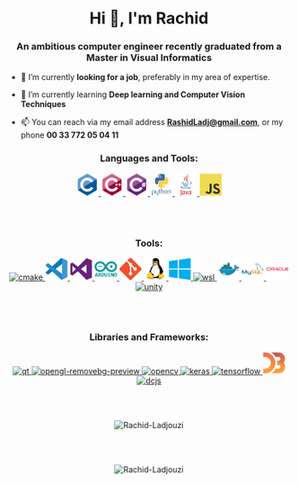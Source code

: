 <h1 align="center">Hi 👋, I'm Rachid</h1>
<h3 align="center">An ambitious computer engineer recently graduated from a Master in Visual Informatics</h3>

- 🔭 I’m currently **looking for a job**, preferably in my area of expertise.

- 🌱 I’m currently learning **Deep learning and Computer Vision Techniques**

- 📫 You can reach via my email address **RashidLadj@gmail.com**, or my phone **00 33 772 05 04 11**


<h3 align="center">Languages and Tools:</h3>
    <p align="center"> 
        <a href="https://www.cprogramming.com/" target="_blank"> 
            <img src="https://raw.githubusercontent.com/devicons/devicon/master/icons/c/c-original.svg" alt="c" width="40" height="40"/> 
        </a> 
        <a href="https://www.w3schools.com/cpp/" target="_blank"> 
            <img src="https://raw.githubusercontent.com/devicons/devicon/master/icons/cplusplus/cplusplus-original.svg" alt="cplusplus" width="40" height="40"/> 
        </a> 
        <a href="https://www.w3schools.com/cs/" target="_blank"> 
            <img src="https://raw.githubusercontent.com/devicons/devicon/master/icons/csharp/csharp-original.svg" alt="csharp" width="40" height="40"/> 
        </a> 
        <a href="https://www.w3schools.com/python/" target="_blank"> 
            <img src="https://raw.githubusercontent.com/devicons/devicon/master/icons/python/python-original-wordmark.svg" alt="python" width="40" height="40"/> 
        </a>
        <a href="https://www.w3schools.com/java/" target="_blank"> 
            <img src="https://raw.githubusercontent.com/devicons/devicon/master/icons/java/java-original-wordmark.svg" alt="java" width="40" height="40"/> 
        </a> 
        <a href="https://developer.mozilla.org/en-US/docs/Web/JavaScript" target="_blank"> 
            <img src="https://raw.githubusercontent.com/devicons/devicon/master/icons/javascript/javascript-original.svg" alt="javascript" width="40" height="40"/> 
        </a> 
    </p>

<br><br>
<h3 align="center">Tools:</h3>
    <p align="center"> 
        <a href='https://cmake.org' target='_blank'>
            <img src='https://i.postimg.cc/t7jzcsYc/cmake.png' alt='cmake' width="40" height="40"/>
        </a>
        <a href="https://code.visualstudio.com" target="_blank"> 
            <img src="https://raw.githubusercontent.com/devicons/devicon/master/icons/vscode/vscode-original.svg" alt="VsCode" width="40" height="40"/> 
        </a> 
        <a href="https://visualstudio.microsoft.com/fr/" target="_blank"> 
            <img src="https://raw.githubusercontent.com/devicons/devicon/master/icons/visualstudio/visualstudio-plain.svg" alt="Visual_Studio" width="40" height="40"/> 
        </a> 
        <a href="https://www.arduino.cc/" target="_blank"> 
            <img src="https://raw.githubusercontent.com/devicons/devicon/master/icons/arduino/arduino-original-wordmark.svg" alt="Arduino" width="40" height="40"/> 
        </a> 
        <a href="https://git-scm.com/" target="_blank"> 
            <img src="https://raw.githubusercontent.com/devicons/devicon/master/icons/git/git-original.svg" alt="git" width="40" height="40"/> 
        </a> 
        <a href="https://www.linux.org/" target="_blank"> 
            <img src="https://raw.githubusercontent.com/devicons/devicon/master/icons/linux/linux-original.svg" alt="linux" width="40" height="40"/> 
        </a>
        <a href="https://www.microsoft.com/fr-fr/windows" target="_blank"> 
            <img src="https://raw.githubusercontent.com/devicons/devicon/master/icons/windows8/windows8-original.svg" alt="windows" width="40" height="40" /> 
        </a>
        <a href='https://docs.microsoft.com/en-us/windows/wsl/' target='_blank'>
            <img src='https://i.postimg.cc/MfmqZnS5/wsl.png'  alt='wsl' width="40" height="40"/>
        </a>
        <a href="https://www.docker.com" target="_blank"> 
            <img src="https://raw.githubusercontent.com/devicons/devicon/master/icons/docker/docker-original.svg" alt="docker" width="40" height="40"/> 
        </a>
        <a href="https://www.mysql.com/" target="_blank"> 
            <img src="https://raw.githubusercontent.com/devicons/devicon/master/icons/mysql/mysql-original-wordmark.svg" alt="mysql" width="40" height="40"/> 
        </a> 
        <a href="https://www.oracle.com/" target="_blank"> 
            <img src="https://raw.githubusercontent.com/devicons/devicon/master/icons/oracle/oracle-original.svg" alt="oracle" width="40" height="40"/> 
        </a> 
        <a href="https://unity.com/" target="_blank"> 
            <img src="https://www.vectorlogo.zone/logos/unity3d/unity3d-icon.svg" alt="unity" width="40" height="40"/> 
        </a> 
    </p>

<br><br>
<h3 align="center">Libraries and Frameworks:</h3>
    <p align="center"> 
        <a href="https://www.qt.io/" target="_blank"> 
            <img src="https://upload.wikimedia.org/wikipedia/commons/0/0b/Qt_logo_2016.svg" alt="qt" width="40" height="40"/> 
        </a> 
        <a href='https://www.opengl.org//' target='_blank'>
            <img src='https://i.postimg.cc/PP8VGgd3/opengl-removebg-preview.png'  alt='opengl-removebg-preview' width="80" height="40"/>
        </a>
        <a href="https://opencv.org/" target="_blank"> 
            <img src="https://www.vectorlogo.zone/logos/opencv/opencv-icon.svg" alt="opencv" width="40" height="40"/> 
        </a>
        <a href="https://keras.io" target="_blank"> 
            <img src="https://upload.wikimedia.org/wikipedia/commons/thumb/a/ae/Keras_logo.svg/langfr-110px-Keras_logo.svg.png" alt="keras" width="40" height="40"/> 
        </a>
        <a href="https://www.tensorflow.org" target="_blank"> 
            <img src="https://www.vectorlogo.zone/logos/tensorflow/tensorflow-icon.svg" alt="tensorflow" width="40" height="40"/> 
        </a>
        <a href="https://d3js.org/" target="_blank"> 
            <img src="https://raw.githubusercontent.com/devicons/devicon/master/icons/d3js/d3js-original.svg" alt="d3js" width="40" height="40"/> 
        </a>
        <a href='https://dc-js.github.io/dc.js/' target='_blank'>
            <img src='https://i.postimg.cc/Bb6B259J/dcjs-original.png' alt='dcjs' width="40" height="40"/>
        </a>
    </p><br><br>

<p align="center">
    <img src="https://github-readme-stats.vercel.app/api?username=RashidLadj&show_icons=true&locale=en" alt="Rachid-Ladjouzi" />
</p><br><br>

<p align="center">
    <img src="https://github-readme-stats.vercel.app/api/top-langs/?username=RashidLadj&layout=compact&langs_count=10" alt="Rachid-Ladjouzi" />
</p>



<!--
**RashidLadj/RashidLadj** is a ✨ _special_ ✨ repository because its `README.md` (this file) appears on your GitHub profile.

Here are some ideas to get you started:

- 🔭 I’m currently working on ...
- 🌱 I’m currently learning ...
- 👯 I’m looking to collaborate on ...
- 🤔 I’m looking for help with ...
- 💬 Ask me about ...
- 📫 How to reach me: ...
- 😄 Pronouns: ...
- ⚡ Fun fact: ...
-->
